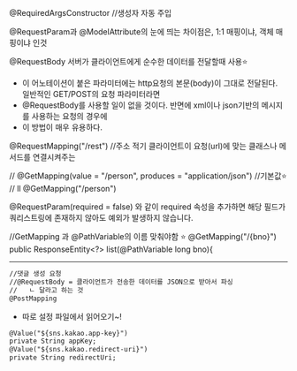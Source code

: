 @RequiredArgsConstructor  //생성자 자동 주입

@RequestParam과 @ModelAttribute의 
눈에 띄는 차이점은, 1:1 매핑이냐, 객체 매핑이냐 인것

@RequestBody
서버가 클라이언트에게 순수한 데이터를 전달할때 사용⭐
- 이 어노테이션이 붙은 파라미터에는 http요청의 본문(body)이
   그대로 전달된다.  
일반적인 GET/POST의 요청 파라미터라면 
- @RequestBody를 사용할 일이 없을 것이다.
반면에 xml이나 json기반의 메시지를 사용하는 요청의 경우에
- 이 방법이 매우 유용하다.

@RequestMapping("/rest")  //주소 적기
클라이언트이 요청(url)에 맞는 클래스나 메서드를 연결시켜주는

//    @GetMapping(value = "/person", produces = "application/json")  //기본값⭐️
//      ll
@GetMapping("/person")

@RequestParam(required = false) 
와 같이 required 속성을 추가하면 해당 필드가 
쿼리스트링에 존재하지 않아도 예외가 발생하지 않습니다.

//GetMapping 과 @PathVariable의 이름 맞춰야함 ⭐️
@GetMapping("/{bno}")
public ResponseEntity<?> list(@PathVariable long bno){   

---
```dtd
//댓글 생성 요청
//@RequestBody = 클라이언트가 전송한 데이터를 JSON으로 받아서 파싱
//   ㄴ 달라고 하는 것
@PostMapping
```

 - 따로 설정 파일에서 읽어오기~!
```dtd
@Value("${sns.kakao.app-key}")
private String appKey;
@Value("${sns.kakao.redirect-uri}")
private String redirectUri;
```